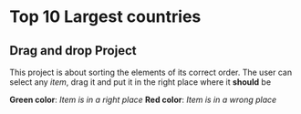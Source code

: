# **Top 10 Largest countries**

## Drag and drop Project

This project is about sorting the elements of its correct order.
The user can select any *item*, drag it and put it in the right place where it **should** be

__Green color__: _Item is in a right place_
__Red color__: _Item is in a wrong place_